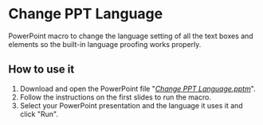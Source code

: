 # Change PPT Language
PowerPoint macro to change the language setting of all the text boxes and elements so the built-in language proofing works properly.

## How to use it ##
1. Download and open the PowerPoint file "_[Change PPT Language.pptm](https://github.com/kalamarinrin/Change-PPT-Language/blob/85a80f78cb52f8cd12baa4ad7e8b89e91796f4a4/Change%20PPT%20language.pptm)_".
1. Follow the instructions on the first slides to run the macro.
1. Select your PowerPoint presentation and the language it uses it and click "Run".
